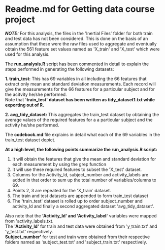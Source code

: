 Readme.md for Getting data course project
==========================================

_**NOTE:**_ For this analysis, the files in the 'Inertial Files' folder for both train and test data has not been considered. This is done on the basis of an assumption that these were the raw files used to aggregate and eventually obtain the 561 feature set values named as 'X_train' and 'X_test' which were used for this analysis.

The **run_analysis.R** script has been commented in detail to explain the steps performed in generating the following datasets:  

**1. train_test:** This has 69 variables in all including the 66 features that extract only mean and standard deviation measurements. Each record will give the measurements for the 66 features for a particular subject and for the acitvity he/she performed.  
Note that **'train_test' dataset has been written as tidy_dataset1.txt while exporting out of R.**    

**2. avg_tidy_dataset:** This aggregates the train_test dataset by obtaining the average values of the required features for a a particular subject and the activity he/she performed.  

The **codebook.md** file explains in detail what each of the 69 variables in the train_test dataset depict.

**At a high level, the following points summarize the run_analysis.R script:**

1. It will obtain the features that give the mean and standard deviation for each measurement by using the grep function
2. It will use these required features to subset the 'X_test' dataset.
3. Columns for the Activity_Id, subject_number and activity_labels are added in that order to sum up the total number of variables/columns to 69.
4. Points 2, 3 are repeated for the 'X_train' dataset.
5. The train and test datasets are appended to form train_test dataset
6. The 'train_test' dataset is rolled up to order subject_number and activity_Id and finally a second aggregated dataset 'avg_tidy_dataset'.

Also note that the **'Activity_Id' and 'Activity_label'** variables were mapped from 'activity_labels.txt.  
The **'Activity_Id'** for train and test data were obtained from 'y_train.txt' and 'y_test.txt' respectively.   
**Subject_number'** for test and train were obtained from their respective folders named as 'subject_test.txt' and 'subject_train.txt' respectively.  

